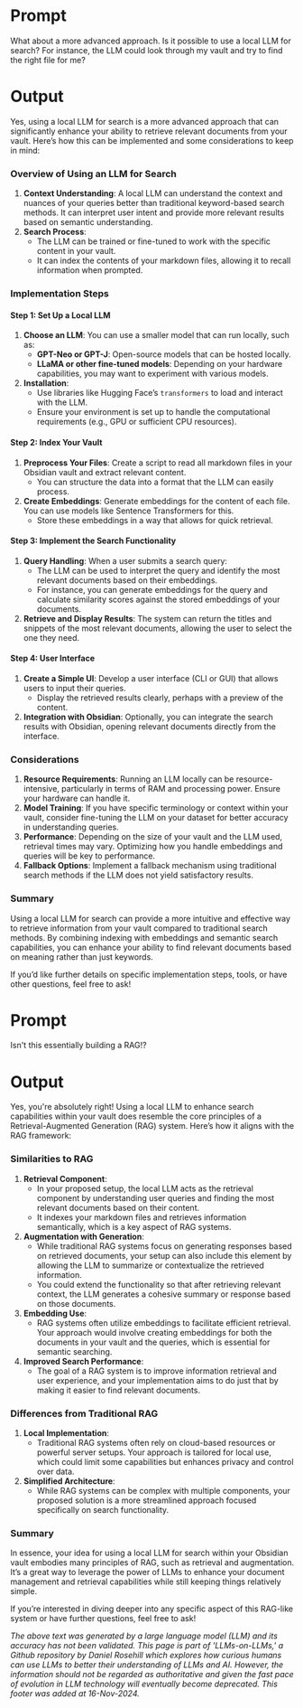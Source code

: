 # Prompt

What about a more advanced approach. Is it possible to use a local LLM for search? For instance, the LLM could look through my vault and try to find the right file for me?

# Output

Yes, using a local LLM for search is a more advanced approach that can significantly enhance your ability to retrieve relevant documents from your vault. Here’s how this can be implemented and some considerations to keep in mind:

### Overview of Using an LLM for Search

1. **Context Understanding**: A local LLM can understand the context and nuances of your queries better than traditional keyword-based search methods. It can interpret user intent and provide more relevant results based on semantic understanding.
2. **Search Process**:
   - The LLM can be trained or fine-tuned to work with the specific content in your vault.
   - It can index the contents of your markdown files, allowing it to recall information when prompted.

### Implementation Steps

#### Step 1: Set Up a Local LLM

1. **Choose an LLM**: You can use a smaller model that can run locally, such as:
   - **GPT-Neo or GPT-J**: Open-source models that can be hosted locally.
   - **LLaMA or other fine-tuned models**: Depending on your hardware capabilities, you may want to experiment with various models.
2. **Installation**:
   - Use libraries like Hugging Face’s `transformers` to load and interact with the LLM.
   - Ensure your environment is set up to handle the computational requirements (e.g., GPU or sufficient CPU resources).

#### Step 2: Index Your Vault

1. **Preprocess Your Files**: Create a script to read all markdown files in your Obsidian vault and extract relevant content.
   - You can structure the data into a format that the LLM can easily process.
2. **Create Embeddings**: Generate embeddings for the content of each file. You can use models like Sentence Transformers for this.
   - Store these embeddings in a way that allows for quick retrieval.

#### Step 3: Implement the Search Functionality

1. **Query Handling**: When a user submits a search query:
   - The LLM can be used to interpret the query and identify the most relevant documents based on their embeddings.
   - For instance, you can generate embeddings for the query and calculate similarity scores against the stored embeddings of your documents.
2. **Retrieve and Display Results**: The system can return the titles and snippets of the most relevant documents, allowing the user to select the one they need.

#### Step 4: User Interface

1. **Create a Simple UI**: Develop a user interface (CLI or GUI) that allows users to input their queries.
   - Display the retrieved results clearly, perhaps with a preview of the content.
2. **Integration with Obsidian**: Optionally, you can integrate the search results with Obsidian, opening relevant documents directly from the interface.

### Considerations

1. **Resource Requirements**: Running an LLM locally can be resource-intensive, particularly in terms of RAM and processing power. Ensure your hardware can handle it.
2. **Model Training**: If you have specific terminology or context within your vault, consider fine-tuning the LLM on your dataset for better accuracy in understanding queries.
3. **Performance**: Depending on the size of your vault and the LLM used, retrieval times may vary. Optimizing how you handle embeddings and queries will be key to performance.
4. **Fallback Options**: Implement a fallback mechanism using traditional search methods if the LLM does not yield satisfactory results.

### Summary

Using a local LLM for search can provide a more intuitive and effective way to retrieve information from your vault compared to traditional search methods. By combining indexing with embeddings and semantic search capabilities, you can enhance your ability to find relevant documents based on meaning rather than just keywords.

If you’d like further details on specific implementation steps, tools, or have other questions, feel free to ask!

# Prompt

Isn't this essentially building a RAG!?

# Output

Yes, you're absolutely right! Using a local LLM to enhance search capabilities within your vault does resemble the core principles of a Retrieval-Augmented Generation (RAG) system. Here’s how it aligns with the RAG framework:

### Similarities to RAG

1. **Retrieval Component**:
   - In your proposed setup, the local LLM acts as the retrieval component by understanding user queries and finding the most relevant documents based on their content.
   - It indexes your markdown files and retrieves information semantically, which is a key aspect of RAG systems.
2. **Augmentation with Generation**:
   - While traditional RAG systems focus on generating responses based on retrieved documents, your setup can also include this element by allowing the LLM to summarize or contextualize the retrieved information.
   - You could extend the functionality so that after retrieving relevant context, the LLM generates a cohesive summary or response based on those documents.
3. **Embedding Use**:
   - RAG systems often utilize embeddings to facilitate efficient retrieval. Your approach would involve creating embeddings for both the documents in your vault and the queries, which is essential for semantic searching.
4. **Improved Search Performance**:
   - The goal of a RAG system is to improve information retrieval and user experience, and your implementation aims to do just that by making it easier to find relevant documents.

### Differences from Traditional RAG

1. **Local Implementation**:
   - Traditional RAG systems often rely on cloud-based resources or powerful server setups. Your approach is tailored for local use, which could limit some capabilities but enhances privacy and control over data.
2. **Simplified Architecture**:
   - While RAG systems can be complex with multiple components, your proposed solution is a more streamlined approach focused specifically on search functionality.

### Summary

In essence, your idea for using a local LLM for search within your Obsidian vault embodies many principles of RAG, such as retrieval and augmentation. It’s a great way to leverage the power of LLMs to enhance your document management and retrieval capabilities while still keeping things relatively simple.

If you’re interested in diving deeper into any specific aspect of this RAG-like system or have further questions, feel free to ask!

*The above text was generated by a large language model (LLM) and its accuracy has not been validated. This page is part of 'LLMs-on-LLMs,' a Github repository by Daniel Rosehill which explores how curious humans can use LLMs to better their understanding of LLMs and AI. However, the information should not be regarded as authoritative and given the fast pace of evolution in LLM technology will eventually become deprecated. This footer was added at 16-Nov-2024.*


